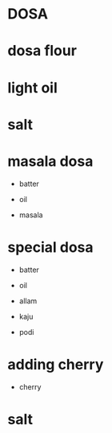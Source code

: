 # DOSA

# dosa flour

# light oil

# salt

# masala dosa

* batter

* oil

* masala

# special dosa

* batter

* oil

* allam

* kaju

* podi

# adding cherry

* cherry

# salt
